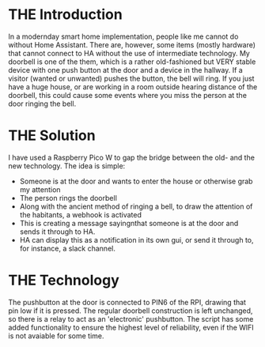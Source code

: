 # THE Introduction
In a modernday smart home implementation, people like me cannot do without Home Assistant. 
There are, however, some items (mostly hardware) that cannot connect to HA without the use of intermediate technology. 
My doorbell is one of the them, which is a rather old-fashioned but VERY stable device with one push button at the door and a device in the hallway. If a visitor (wanted or unwanted) pushes the button, the bell will ring.
If you just have a huge house, or are working in a room outside hearing distance of the doorbell, this could cause some events where you miss the person at the door ringing the bell.

# THE Solution
I have used a Raspberry Pico W to gap the bridge between the old- and the new technology. The idea is simple: 
<event>
* Someone is at the door and wants to enter the house or otherwise grab my attention
* The person rings the doorbell
* Along with the ancient method of ringing a bell, to draw the attention of the habitants, a webhook is activated
* This is creating a message sayingnthat someone is at the door and sends it through to HA.
* HA can display this as a notification in its own gui, or send it through to, for instance, a slack channel.

# THE Technology
The pushbutton at the door is connected to PIN6 of the RPI, drawing that pin low if it is pressed. The regular doorbell construction is left unchanged, so there is a relay to act as an
'electronic' pushbutton. 
The script has some added functionality to ensure the highest level of reliability, even if the WIFI is not avaiable for some time.
